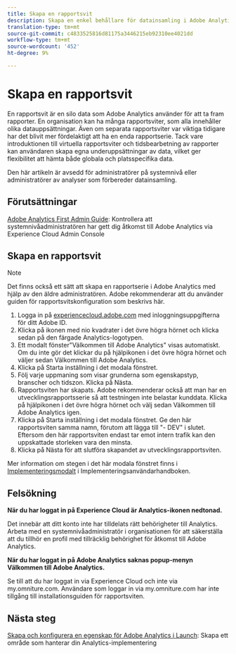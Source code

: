 ```yaml
---
title: Skapa en rapportsvit
description: Skapa en enkel behållare för datainsamling i Adobe Analytics.
translation-type: tm+mt
source-git-commit: c4833525816d81175a3446215eb92310ee4021dd
workflow-type: tm+mt
source-wordcount: '452'
ht-degree: 9%

---
```



# Skapa en rapportsvit

En rapportsvit är en silo data som Adobe Analytics använder för att ta fram rapporter. En organisation kan ha många rapportsviter, som alla innehåller olika datauppsättningar. Även om separata rapportsviter var viktiga tidigare har det blivit mer fördelaktigt att ha en enda rapportserie. Tack vare introduktionen till virtuella rapportsviter och tidsbearbetning av rapporter kan användaren skapa egna underuppsättningar av data, vilket ger flexibilitet att hämta både globala och platsspecifika data.

Den här artikeln är avsedd för administratörer på systemnivå eller administratörer av analyser som förbereder datainsamling.

## Förutsättningar

[Adobe Analytics First Admin Guide](first-admin-guide.md): Kontrollera att systemnivåadministratören har gett dig åtkomst till Adobe Analytics via Experience Cloud Admin Console

## Skapa en rapportsvit

>[!NOTE]
>
>Det finns också ett sätt att skapa en rapportserie i Adobe Analytics med hjälp av den äldre administratören. Adobe rekommenderar att du använder guiden för rapportsvitskonfiguration som beskrivs här.

1. Logga in på [experiencecloud.adobe.com](https://experiencecloud.adobe.com) med inloggningsuppgifterna för ditt Adobe ID.
1. Klicka på ikonen med nio kvadrater i det övre högra hörnet och klicka sedan på den färgade Analytics-logotypen.
1. Ett modalt fönster&quot;Välkommen till Adobe Analytics&quot; visas automatiskt. Om du inte gör det klickar du på hjälpikonen i det övre högra hörnet och väljer sedan Välkommen till Adobe Analytics.
1. Klicka på Starta inställning i det modala fönstret.
1. Följ varje uppmaning som visar grunderna som egenskapstyp, branscher och tidszon. Klicka på Nästa.
1. Rapportsviten har skapats. Adobe rekommenderar också att man har en utvecklingsrapportsserie så att testningen inte belastar kunddata. Klicka på hjälpikonen i det övre högra hörnet och välj sedan Välkommen till Adobe Analytics igen.
1. Klicka på Starta inställning i det modala fönstret.
Ge den här rapportsviten samma namn, förutom att lägga till &quot;- DEV&quot; i slutet. Eftersom den här rapportsviten endast tar emot intern trafik kan den uppskattade storleken vara den minsta.
1. Klicka på Nästa för att slutföra skapandet av utvecklingsrapportsviten.

Mer information om stegen i det här modala fönstret finns i [Implementeringsmodalt](/help/implement/prepare/implementation-modal.md) i Implementeringsanvändarhandboken.

## Felsökning

**När du har loggat in på Experience Cloud är Analytics-ikonen nedtonad.**

Det innebär att ditt konto inte har tilldelats rätt behörigheter till Analytics. Arbeta med en systemnivåadministratör i organisationen för att säkerställa att du tillhör en profil med tillräcklig behörighet för åtkomst till Adobe Analytics.

**När du har loggat in på Adobe Analytics saknas popup-menyn Välkommen till Adobe Analytics.**

Se till att du har loggat in via Experience Cloud och inte via my.omniture.com. Användare som loggar in via my.omniture.com har inte tillgång till installationsguiden för rapportsviten.

## Nästa steg

[Skapa och konfigurera en egenskap för Adobe Analytics i Launch](/help/implement/launch/create-analytics-property.md): Skapa ett område som hanterar din Analytics-implementering
